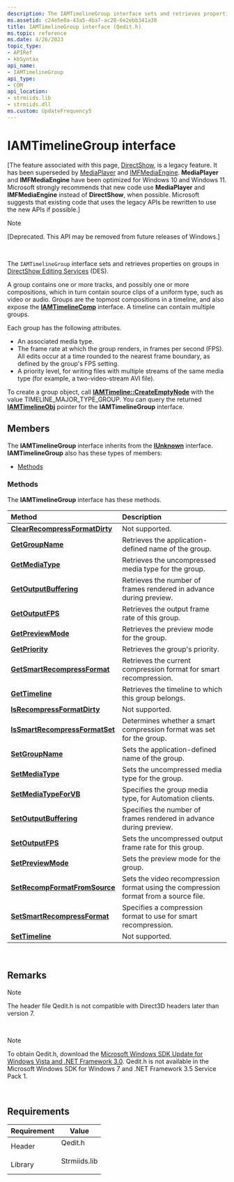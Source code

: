```yaml
---
description: The IAMTimelineGroup interface sets and retrieves properties on groups in DirectShow Editing Services (DES).A group contains one or more tracks, and possibly one or more compositions, which in turn contain source clips of a uniform type, such as video or audio. Groups are the topmost compositions in a timeline, and also expose the IAMTimelineComp interface. A timeline can contain multiple groups.Each group has the following attributes.An associated media type.The frame rate at which the group renders, in frames per second (FPS). All edits occur at a time rounded to the nearest frame boundary, as defined by the group's FPS setting.A priority level, for writing files with multiple streams of the same media type (for example, a two-video-stream AVI file).To create a group object, call IAMTimeline::CreateEmptyNode with the value TIMELINE\_MAJOR\_TYPE\_GROUP. You can query the returned IAMTimelineObj pointer for the IAMTimelineGroup interface.
ms.assetid: c24e5e0a-43a5-4ba7-ac28-6e2ebb341a38
title: IAMTimelineGroup interface (Qedit.h)
ms.topic: reference
ms.date: 4/26/2023
topic_type: 
- APIRef
- kbSyntax
api_name: 
- IAMTimelineGroup
api_type: 
- COM
api_location: 
- strmiids.lib
- strmiids.dll
ms.custom: UpdateFrequency5
---
```


# IAMTimelineGroup interface

\[The feature associated with this page, [DirectShow](/windows/win32/directshow/directshow), is a legacy feature. It has been superseded by [MediaPlayer](/uwp/api/Windows.Media.Playback.MediaPlayer) and [IMFMediaEngine](/windows/win32/api/mfmediaengine/nn-mfmediaengine-imfmediaengine). **MediaPlayer** and **IMFMediaEngine** have been optimized for Windows 10 and Windows 11. Microsoft strongly recommends that new code use **MediaPlayer** and **IMFMediaEngine** instead of **DirectShow**, when possible. Microsoft suggests that existing code that uses the legacy APIs be rewritten to use the new APIs if possible.\]

> [!Note]  
> \[Deprecated. This API may be removed from future releases of Windows.\]

 

The `IAMTimelineGroup` interface sets and retrieves properties on groups in [DirectShow Editing Services](directshow-editing-services.md) (DES).

A group contains one or more tracks, and possibly one or more compositions, which in turn contain source clips of a uniform type, such as video or audio. Groups are the topmost compositions in a timeline, and also expose the [**IAMTimelineComp**](iamtimelinecomp.md) interface. A timeline can contain multiple groups.

Each group has the following attributes.

-   An associated media type.
-   The frame rate at which the group renders, in frames per second (FPS). All edits occur at a time rounded to the nearest frame boundary, as defined by the group's FPS setting.
-   A priority level, for writing files with multiple streams of the same media type (for example, a two-video-stream AVI file).

To create a group object, call [**IAMTimeline::CreateEmptyNode**](iamtimeline-createemptynode.md) with the value TIMELINE\_MAJOR\_TYPE\_GROUP. You can query the returned [**IAMTimelineObj**](iamtimelineobj.md) pointer for the **IAMTimelineGroup** interface.

## Members

The **IAMTimelineGroup** interface inherits from the [**IUnknown**](/windows/win32/api/unknwn/nn-unknwn-iunknown) interface. **IAMTimelineGroup** also has these types of members:

-   [Methods](#methods)

### Methods

The **IAMTimelineGroup** interface has these methods.



| Method                                                                            | Description                                                                                     |
|:----------------------------------------------------------------------------------|:------------------------------------------------------------------------------------------------|
| [**ClearRecompressFormatDirty**](iamtimelinegroup-clearrecompressformatdirty.md) | Not supported.<br/>                                                                       |
| [**GetGroupName**](iamtimelinegroup-getgroupname.md)                             | Retrieves the application-defined name of the group.<br/>                                 |
| [**GetMediaType**](iamtimelinegroup-getmediatype.md)                             | Retrieves the uncompressed media type for the group.<br/>                                 |
| [**GetOutputBuffering**](iamtimelinegroup-getoutputbuffering.md)                 | Retrieves the number of frames rendered in advance during preview.<br/>                   |
| [**GetOutputFPS**](iamtimelinegroup-getoutputfps.md)                             | Retrieves the output frame rate of this group.<br/>                                       |
| [**GetPreviewMode**](iamtimelinegroup-getpreviewmode.md)                         | Retrieves the preview mode for the group.<br/>                                            |
| [**GetPriority**](iamtimelinegroup-getpriority.md)                               | Retrieves the group's priority.<br/>                                                      |
| [**GetSmartRecompressFormat**](iamtimelinegroup-getsmartrecompressformat.md)     | Retrieves the current compression format for smart recompression.<br/>                    |
| [**GetTimeline**](iamtimelinegroup-gettimeline.md)                               | Retrieves the timeline to which this group belongs.<br/>                                  |
| [**IsRecompressFormatDirty**](iamtimelinegroup-isrecompressformatdirty.md)       | Not supported.<br/>                                                                       |
| [**IsSmartRecompressFormatSet**](iamtimelinegroup-issmartrecompressformatset.md) | Determines whether a smart compression format was set for the group.<br/>                 |
| [**SetGroupName**](iamtimelinegroup-setgroupname.md)                             | Sets the application-defined name of the group.<br/>                                      |
| [**SetMediaType**](iamtimelinegroup-setmediatype.md)                             | Sets the uncompressed media type for the group.<br/>                                      |
| [**SetMediaTypeForVB**](iamtimelinegroup-setmediatypeforvb.md)                   | Specifies the group media type, for Automation clients.<br/>                              |
| [**SetOutputBuffering**](iamtimelinegroup-setoutputbuffering.md)                 | Specifies the number of frames rendered in advance during preview.<br/>                   |
| [**SetOutputFPS**](iamtimelinegroup-setoutputfps.md)                             | Sets the uncompressed output frame rate for this group.<br/>                              |
| [**SetPreviewMode**](iamtimelinegroup-setpreviewmode.md)                         | Sets the preview mode for the group.<br/>                                                 |
| [**SetRecompFormatFromSource**](iamtimelinegroup-setrecompformatfromsource.md)   | Sets the video recompression format using the compression format from a source file.<br/> |
| [**SetSmartRecompressFormat**](iamtimelinegroup-setsmartrecompressformat.md)     | Specifies a compression format to use for smart recompression.<br/>                       |
| [**SetTimeline**](iamtimelinegroup-settimeline.md)                               | Not supported.<br/>                                                                       |



 

## Remarks

> [!Note]  
> The header file Qedit.h is not compatible with Direct3D headers later than version 7.

 

> [!Note]  
> To obtain Qedit.h, download the [Microsoft Windows SDK Update for Windows Vista and .NET Framework 3.0](https://msdn.microsoft.com/windowsvista/bb980924.aspx). Qedit.h is not available in the Microsoft Windows SDK for Windows 7 and .NET Framework 3.5 Service Pack 1.

 

## Requirements



| Requirement | Value |
|--------------------|-----------------------------------------------------------------------------------------|
| Header<br/>  | <dl> <dt>Qedit.h</dt> </dl>      |
| Library<br/> | <dl> <dt>Strmiids.lib</dt> </dl> |



 

 
